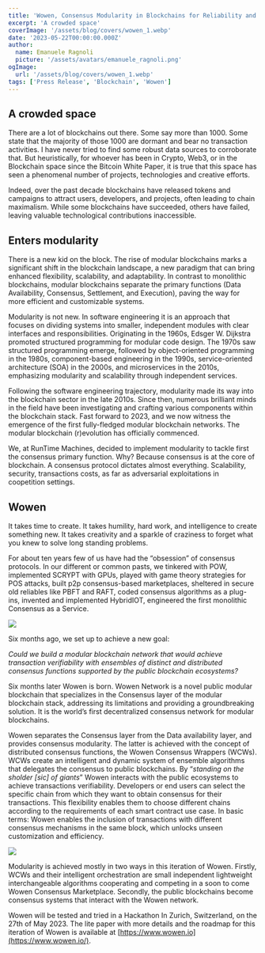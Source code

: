 ```yaml
---
title: 'Wowen, Consensus Modularity in Blockchains for Reliability and Optimization'
excerpt: 'A crowded space'
coverImage: '/assets/blog/covers/wowen_1.webp'
date: '2023-05-22T00:00:00.000Z'
author:
  name: Emanuele Ragnoli
  picture: '/assets/avatars/emanuele_ragnoli.png'
ogImage:
  url: '/assets/blog/covers/wowen_1.webp'
tags: ['Press Release', 'Blockchain', 'Wowen']
---
```


## A crowded space

There are a lot of blockchains out there. Some say more than 1000. Some state that the majority of those 1000 are dormant and bear no transaction activities. I have never tried to find some robust data sources to corroborate that. But heuristically, for whoever has been in Crypto, Web3, or in the Blockchain space since the Bitcoin White Paper, it is true that this space has seen a phenomenal number of projects, technologies and creative efforts.

Indeed, over the past decade blockchains have released tokens and campaigns to attract users, developers, and projects, often leading to chain maximalism. While some blockchains have succeeded, others have failed, leaving valuable technological contributions inaccessible.

## Enters modularity

There is a new kid on the block. The rise of modular blockchains marks a significant shift in the blockchain landscape, a new paradigm that can bring enhanced flexibility, scalability, and adaptability. In contrast to monolithic blockchains, modular blockchains separate the primary functions (Data Availability, Consensus, Settlement, and Execution), paving the way for more efficient and customizable systems.

Modularity is not new. In software engineering it is an approach that focuses on dividing systems into smaller, independent modules with clear interfaces and responsibilities. Originating in the 1960s, Edsger W. Dijkstra promoted structured programming for modular code design. The 1970s saw structured programming emerge, followed by object-oriented programming in the 1980s, component-based engineering in the 1990s, service-oriented architecture (SOA) in the 2000s, and microservices in the 2010s, emphasizing modularity and scalability through independent services.

Following the software engineering trajectory, modularity made its way into the blockchain sector in the late 2010s. Since then, numerous brilliant minds in the field have been investigating and crafting various components within the blockchain stack. Fast forward to 2023, and we now witness the emergence of the first fully-fledged modular blockchain networks. The modular blockchain (r)evolution has officially commenced.

We, at RunTime Machines, decided to implement modularity to tackle first the consensus primary function. Why? Because consensus is at the core of blockchain. A consensus protocol dictates almost everything. Scalability, security, transactions costs, as far as adversarial exploitations in coopetition settings.

## Wowen

It takes time to create. It takes humility, hard work, and intelligence to create something new. It takes creativity and a sparkle of craziness to forget what you knew to solve long standing problems.

For about ten years few of us have had the “obsession” of consensus protocols. In our different or common pasts, we tinkered with POW, implemented SCRYPT with GPUs, played with game theory strategies for POS attacks, built p2p consensus-based marketplaces, sheltered in secure old reliables like PBFT and RAFT, coded consensus algorithms as a plug-ins, invented and implemented HybridIOT, engineered the first monolithic Consensus as a Service.

![](https://miro.medium.com/v2/resize:fit:700/0*MkRV0DMFb58kxdE2.png)

Six months ago, we set up to achieve a new goal:

_Could we build a modular blockchain network that would achieve transaction verifiability with ensembles of distinct and distributed consensus functions supported by the public blockchain ecosystems?_

Six months later Wowen is born. Wowen Network is a novel public modular blockchain that specializes in the Consensus layer of the modular blockchain stack, addressing its limitations and providing a groundbreaking solution. It is the world’s first decentralized consensus network for modular blockchains.

Wowen separates the Consensus layer from the Data availability layer, and provides consensus modularity. The latter is achieved with the concept of distributed consensus functions, the Wowen Consensus Wrappers (WCWs). WCWs create an intelligent and dynamic system of ensemble algorithms that delegates the consensus to public blockchains. By “_standing on the sholder [sic] of giants_” Wowen interacts with the public ecosystems to achieve transactions verifiability. Developers or end users can select the specific chain from which they want to obtain consensus for their transactions. This flexibility enables them to choose different chains according to the requirements of each smart contract use case. In basic terms: Wowen enables the inclusion of transactions with different consensus mechanisms in the same block, which unlocks unseen customization and efficiency.

![](https://miro.medium.com/v2/resize:fit:700/0*BtU5mSPpLZbD7aSS.png)

Modularity is achieved mostly in two ways in this iteration of Wowen. Firstly, WCWs and their intelligent orchestration are small independent lightweight interchangeable algorithms cooperating and competing in a soon to come Wowen Consensus Marketplace. Secondly, the public blockchains become consensus systems that interact with the Wowen network.

Wowen will be tested and tried in a Hackathon In Zurich, Switzerland, on the 27th of May 2023. The lite paper with more details and the roadmap for this iteration of Wowen is available at [https://www.wowen.io](https://www.wowen.io/).
